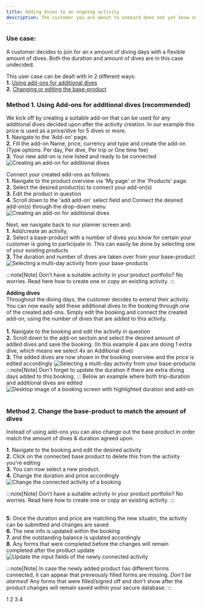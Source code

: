 ```yaml
---
title: Adding dives to an ongoing activity
description: The customer you are about to onboard does not yet know on how many dives he or she will participate.
---
```


### Use case: 
A customer decides to join for an x amount of diving days with a flexible amount of dives. Both the duration and amount of dives are in this case undecided. 

This user case can be dealt with in 2 different ways:
<br>**1.** [Using add-ons for additional dives](#method-1-using-add-ons-for-additional-dives-recommended)
<br>**2.** [Changing or editing the base-product](#method-2-change-the-base-product-to-match-the-amount-of-dives)

### Method 1. Using Add-ons for additional dives (recommended)

We kick off by creating a suitable add-on that can be used for any additional dives decided upon after the activity creation.
In our example this price is used as a price/dive for 5 dives or more.
<br>**1.** Navigate to the 'Add-on' page.
<br>**2.** Fill the add-on Name, price, currency and type and create the add-on
<br>(Type options: Per day, Per dive, Per trip or One time fee)
<br>**3.** Your new add-on is now listed and ready to be connected
![Creating an add-on for additional dives](/images/Create_additional_dive_add-on.png)

Connect your created add-ons as follows: 
<br>**1.** Navigate to the product overview via 'My page' or the 'Products' page.
<br>**2.** Select the desired product(s) to connect your add-on(s)
<br>**3.** Edit the product in question
<br>**4.** Scroll down to the 'add add-on' select field and Connect the desired add-on(s) through the drop-down menu
![Creating an add-on for additional dives](/images/Connect_add-on_to_product.png)

Next, we navigate back to our planner screen and:
<br>**1.** Add/create an activity, 
<br>**2.** Select a base-product with a number of dives you know for certain your customer is going to participate in. This can easily be done by selecting one of your existing products
<br>**3.** The duration and number of dives are taken over from your base-product
![Selecting a multi-day activity from your base-products](/images/Selecting_a_multi-day_activity.png)

:::note[Note]
Don’t have a suitable activity in your product portfolio? No worries. Read here how to create one or copy an existing activity. 
:::

**Adding dives**
<br>Throughout the diving days, the customer decides to extend their activity. You can now easily add these additional dives to the booking through one of the created add-ons. 
Simply edit the booking and connect the created add-on, using the number of dives that are added to this activity. 
<br><br>**1.** Navigate to the booking and edit the activity in question
<br>**2.** Scroll down to the add-on sectoin and select the desired amount of added dives and save the booking. (In this example 4 pax are doing 1 extra dive, which means we select 4x an Additional dive) 
<br>**3.** The added dives are now shown in the booking overview and the price is edited accordingly
![Selecting a multi-day activity from your base-products](/images/Edit_activity_to_add_add-ons.png)
:::note[Note] 
Don't forget to update the duration if there are extra diving days added to this booking.
:::
Below an example where both trip-duration and additional dives are edited
![Desktop image of a booking screen with highlighted duration and add-on](/images/Trip_edit_duration_and_add-on_highlighted.png)
<br>
<br>
### Method 2. Change the base-product to match the amount of dives
Instead of using add-ons you can also change out the base product in order match the amount of dives & duration agreed upon.
<br><p>**1.** Navigate to the booking and edit the desired activity
<br>**2.** Click on the connected base product to delete this from the activity you're editing
<br>**3.** You can now select a new product. 
<br>**4.** Change the duration and price accordingly
![Change the connected activity of a booking](/images/Change_connected_activity.png)

:::note[Note]
Don’t have a suitable activity in your product portfolio? No worries. Read here how to create one or copy an existing activity. 
:::

<br>**5.** Once the duration and price are matching the new situatin, the activity can be submitted and changes are saved
<br>**6.** The new info is updated within the booking
<br>**7.** and the outstanding balance is updated accordingly
<br>**8.** Any forms that were completed before the changes will remain completed after the product update
![Update the input fields of the newly connected activity](/images/Update_desired_fields_of_a_changed_activity.png)

:::note[Note]
In case the newly added product has different forms connected, it can appear that preveously filled forms are missing. *Don't be alarmed!* Any forms that were filled/signed off and don't show after the product changes will remain saved within your secure database.
:::

<span> 1 2 3 4 </span>